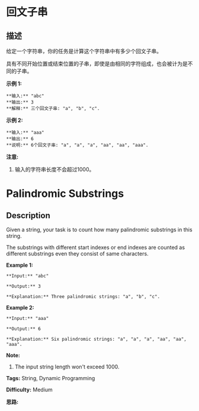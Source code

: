 # 回文子串

## 描述

给定一个字符串，你的任务是计算这个字符串中有多少个回文子串。

具有不同开始位置或结束位置的子串，即使是由相同的字符组成，也会被计为是不同的子串。

**示例 1:**

    
    
    **输入:** "abc"
    **输出:** 3
    **解释:** 三个回文子串: "a", "b", "c".
    

**示例 2:**

    
    
    **输入:** "aaa"
    **输出:** 6
    **说明:** 6个回文子串: "a", "a", "a", "aa", "aa", "aaa".
    

**注意:**

  1. 输入的字符串长度不会超过1000。



# Palindromic Substrings

## Description



Given a string, your task is to count how many palindromic substrings in this string.

The substrings with different start indexes or end indexes are counted as different substrings even they consist of same characters.

**Example 1:**

    
    
    **Input:** "abc"
    **Output:** 3
    **Explanation:** Three palindromic strings: "a", "b", "c".
    



**Example 2:**

    
    
    **Input:** "aaa"
    **Output:** 6
    **Explanation:** Six palindromic strings: "a", "a", "a", "aa", "aa", "aaa".
    



**Note:**

  1. The input string length won't exceed 1000.




**Tags:** String, Dynamic Programming

**Difficulty:** Medium

**思路:**
